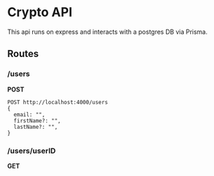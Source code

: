 # Crypto API
This api runs on express and interacts with a postgres DB via Prisma. 

## Routes
### /users
**POST**
```http
POST http://localhost:4000/users
{
  email: "",
  firstName?: "",
  lastName?: "",
}
```
### /users/userID
**GET**
